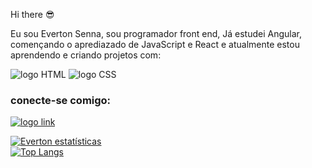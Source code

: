  Hi there 😎

Eu sou Everton Senna, sou programador front end, Já estudei Angular, començando o aprediazado de JavaScript e React e atualmente estou aprendendo e criando projetos com:

<img src="https://img.shields.io/badge/HTML-239120?style=for-the-badge&logo=html5&logoColor=white" alt="logo HTML" />
 <img src="https://img.shields.io/badge/CSS3-1572B6?style=for-the-badge&logo=css3&logoColor=white" alt="logo CSS" />
<br>

### conecte-se comigo:

 <a href="https://www.linkedin.com/in/everton-senna-05aa7986/"><img src="https://img.shields.io/badge/LinkedIn-0077B5?style=for-the-badge&logo=linkedin&logoColor=white" alt="logo link"></a>

[![Everton estatísticas](https://github-readme-stats.vercel.app/api?username=EvertonSenna)](https://github.com/anuraghazra/github-readme-stats)
<br>
[![Top Langs](https://github-readme-stats.vercel.app/api/top-langs/?username=EvertonSenna)](https://github.com/anuraghazra/github-readme-stats)
